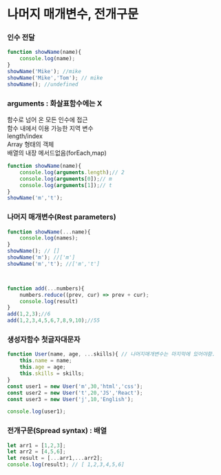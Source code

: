# 나머지 매개변수, 전개구문

### 인수 전달

```javascript
function showName(name){
    console.log(name);
}
showName('Mike'); //mike
showName('Mike','Tom'); // mike
showName(); //undefined
```

### arguments : 화살표함수에는 X 

함수로 넘어 온 모든 인수에 접근  
함수 내에서 이용 가능한 지역 변수  
length/index  
Array 형태의 객체  
배열의 내장 메서드없음\(forEach,map\)

```javascript
function showName(name){
    console.log(arguments.length);// 2
    console.log(arguments[0]);// m
    console.log(arguments[1]);// t
}
showName('m','t');
```

### 나머지 매개변수\(Rest parameters\) 

```javascript
function showName(...name){
    console.log(names);
}
showName(); // []
showName('m'); //['m']
showName('m','t'); //['m','t']



function add(...numbers){
    numbers.reduce((prev, cur) => prev + cur);
    console.log(result)
}
add(1,2,3);//6
add(1,2,3,4,5,6,7,8,9,10);//55
```

### 생성자함수 첫글자대문자 

```javascript
function User(name, age, ...skills){ // 나머지매개변수는 마지막에 있어야함.
    this.name = name;
    this.age = age;
    this.skills = skills;
}
const user1 = new User('m',30,'html','css');
const user2 = new User('t',20,'JS','React');
const user3 = new User('j',10,'English');

console.log(user1);
```

### 전개구문\(Spread syntax\) : 배열 

```javascript
let arr1 = [1,2,3];
let arr2 = [4,5,6];
let result = [...arr1,...arr2];
console.log(result); // [ 1,2,3,4,5,6]
```

